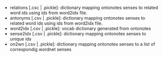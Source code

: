 *  relations [.csc | .pickle]: dictionary mapping ontonotes senses to related word ids using ids from word2idx file. 
*  antonyms [.csv | .pickle]: dictionary mapping ontonotes senses to related word ids using ids from word2idx file.
*  word2idx [.csv | .pickle]: vocab dictionary generated from ontonotes
*  sense2idx [.csv | .pickle]: dictionary mapping ontonotes senses to unique ids
*  on2wn [.csv | .pickle]: dictionary mapping ontonotes senses to a list of correspondig wordnet senses
